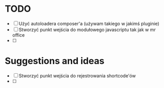 # TODO 
- [ ] Użyć autoloadera composer'a (używam takiego w jakimś pluginie)
- [ ] Stworzyć punkt wejścia do modułowego javascriptu tak jak w mr office
- [ ] 

# Suggestions and ideas
- [ ] Stworzyć punkt wejścia do rejestrowania shortcode'ów
- [ ] 